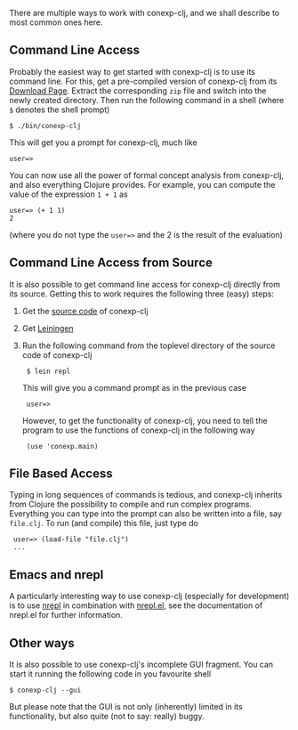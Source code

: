 There are multiple ways to work with conexp-clj, and we shall describe to most common ones here.

## Command Line Access 

Probably the easiest way to get started with conexp-clj is to use its command line.  For this, get a pre-compiled version of conexp-clj from its [Download Page](http://www.math.tu-dresden.de/~borch/downloads/).  Extract the corresponding `zip` file and switch into the newly created directory.  Then run the following command in a shell (where `$` denotes the shell prompt)
    
    $ ./bin/conexp-clj

This will get you a prompt for conexp-clj, much like

    user=>

You can now use all the power of formal concept analysis from conexp-clj, and also everything Clojure provides.  For example, you can compute the value of the expression `1 + 1` as

    user=> (+ 1 1)
    2

(where you do not type the `user=>` and the 2 is the result of the evaluation)

## Command Line Access from Source

It is also possible to get command line access for conexp-clj directly from its source.  Getting this to work requires the following three (easy) steps:

1. Get the [source code](http://github.com/exot/conexp-clj) of conexp-clj
2. Get [Leiningen](https://github.com/technomancy/leiningen)
3. Run the following command from the toplevel directory of the source code of conexp-clj

        $ lein repl

   This will give you a command prompt as in the previous case

        user=>

   However, to get the functionality of conexp-clj, you need to tell the program to use the functions of conexp-clj in the following way

        (use 'conexp.main)

## File Based Access

Typing in long sequences of commands is tedious, and conexp-clj inherits from Clojure the possibility to compile and run complex programs.  Everything you can type into the prompt can also be written into a file, say `file.clj`.  To run (and compile) this file, just type do

     user=> (load-file "file.clj")
     ...

## Emacs and nrepl

A particularly interesting way to use conexp-clj (especially for development) is to use [nrepl](http://dev.clojure.org/jira/browse/NREPL) in combination with [nrepl.el](https://github.com/technomancy/nrepl.el), see the documentation of nrepl.el for further information.

## Other ways

It is also possible to use conexp-clj's incomplete GUI fragment.  You can start it running the following code in you favourite shell

    $ conexp-clj --gui

But please note that the GUI is not only (inherently) limited in its functionality, but also quite (not to say: really) buggy.
